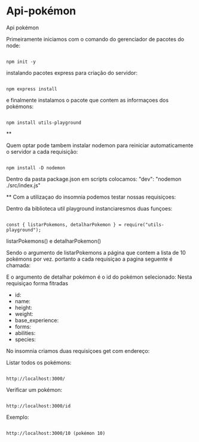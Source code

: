 # Api-pokémon
Api pokémon 

Primeiramente iniciamos com o comando do gerenciador de pacotes do node:
```

npm init -y

```

instalando pacotes express para criação do servidor:
```

npm express install

```
e finalmente instalamos o pacote que contem as informaçoes dos pokémons:
```

npm install utils-playground

```
**

Quem optar pode tambem instalar nodemon para reiniciar automaticamente o servidor a cada requisição:
```

npm install -D nodemon

```
Dentro da pasta package.json em scripts colocamos: "dev": "nodemon ./src/index.js"



**
Com a utilizaçao do insomnia podemos testar nossas requisiçoes:

Dentro da biblioteca util playground instanciaresmos duas funçoes:
```

const { listarPokemons, detalharPokemon } = require("utils-playground");

```
listarPokemons() e detalharPokemon()

Sendo o argumento de listarPokemons a página que contem a lista de 10 pokémons por vez. portanto a cada requisiçao a pagina seguente é chamada:



E o argumento de detalhar pokémon é o id do pokémon selecionado: Nesta requisiçao forma fitradas 

+ id:
+ name:
+ height:
+ weight:
+ base_experience:
+ forms:
+ abilities:
+ species:

No insomnia criamos duas requisiçoes get com endereço:

Listar todos os pokémons:
```

http://localhost:3000/

```
Verificar um pokémon:
```

http://localhost:3000/id 

```
Exemplo:
```

http://localhost:3000/10 (pokémon 10)

```
